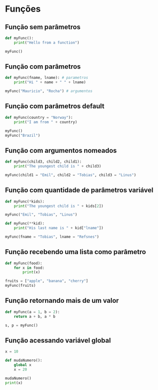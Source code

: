 # Funções

## Função sem parâmetros

~~~python
def myFunc():
    print("Hello from a function") 

myFunc()
~~~

## Função com parâmetros

~~~python
def myFunc(fname, lname): # parametros
    print("Hi " + name + " " + lname)

myFunc("Mauricio", "Rocha") # argumentos
~~~

## Função com parâmetros default

~~~python
def myFunc(country = "Norway"):
    print("I am from " + country)

myFunc()
myFunc("Brazil") 
~~~

## Função com argumentos nomeados

~~~python
def myFunc(child3, child2, child1):
    print("The youngest child is " + child3)

myFunc(child1 = "Emil", child2 = "Tobias", child3 = "Linus") 
~~~

## Função com quantidade de parâmetros variável

~~~python
def myFunc(*kids):
    print("The youngest child is " + kids[2])

myFunc("Emil", "Tobias", "Linus") 
~~~

~~~python
def myFunc(**kid):
    print("His last name is " + kid["lname"])

myFunc(fname = "Tobias", lname = "Refsnes") 
~~~

## Função recebendo uma lista como parâmetro

~~~python
def myFunc(food):
    for x in food:
        print(x)

fruits = ["apple", "banana", "cherry"]
myFunc(fruits)
~~~

## Função retornando mais de um valor

~~~python
def myFunc(a = 1, b = 2):
    return a + b, a * b

s, p = myFunc()
~~~

## Função acessando variável global

~~~python
x = 10

def mudaNumero():
    global x
    x = 20

mudaNumero()
print(x)
~~~
